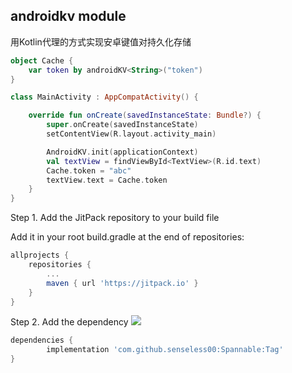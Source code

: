 ## androidkv module

用Kotlin代理的方式实现安卓键值对持久化存储

```kotlin
object Cache {
    var token by androidKV<String>("token")
}

class MainActivity : AppCompatActivity() {

    override fun onCreate(savedInstanceState: Bundle?) {
        super.onCreate(savedInstanceState)
        setContentView(R.layout.activity_main)

        AndroidKV.init(applicationContext)
        val textView = findViewById<TextView>(R.id.text)
        Cache.token = "abc"
        textView.text = Cache.token
    }
}
```
Step 1. Add the JitPack repository to your build file

Add it in your root build.gradle at the end of repositories:
```groovy
allprojects {
    repositories {
        ...
        maven { url 'https://jitpack.io' }
    }
}
```

Step 2. Add the dependency
[![](https://jitpack.io/v/senseless00/Spannable.svg)](https://jitpack.io/#senseless00/Spannable)
```groovy
dependencies {
        implementation 'com.github.senseless00:Spannable:Tag'
}
```